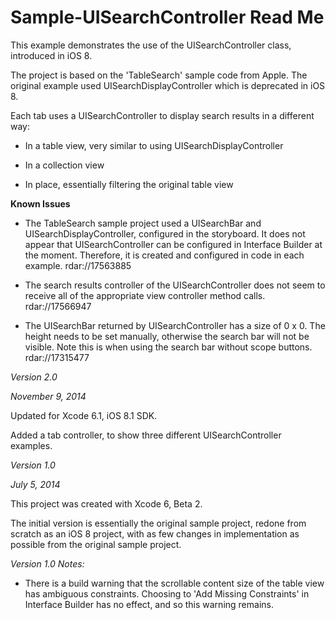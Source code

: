 Sample-UISearchController Read Me
=================================

This example demonstrates the use of the UISearchController class, introduced in iOS 8.

The project is based on the 'TableSearch' sample code from Apple.  The original example used UISearchDisplayController which is deprecated in iOS 8.

Each tab uses a UISearchController to display search results in a different way:
- In a table view, very similar to using UISearchDisplayController

- In a collection view

- In place, essentially filtering the original table view

**Known Issues**

- The TableSearch sample project used a UISearchBar and UISearchDisplayController, configured in the storyboard. It does not appear that UISearchController can be configured in Interface Builder at the moment. Therefore, it is created and configured in code in each example. rdar://17563885

- The search results controller of the UISearchController does not seem to receive all of the appropriate view controller method calls. rdar://17566947

- The UISearchBar returned by UISearchController has a size of 0 x 0. The height needs to be set manually, otherwise the search bar will not be visible.  Note this is when using the search bar without scope buttons. rdar://17315477

*Version 2.0*

*November 9, 2014*

Updated for Xcode 6.1, iOS 8.1 SDK.

Added a tab controller, to show three different UISearchController examples.


*Version 1.0*

*July 5, 2014*

This project was created with Xcode 6, Beta 2.

The initial version is essentially the original sample project, redone from scratch as an iOS 8 project, with as few changes in implementation as possible from the original sample project.

*Version 1.0 Notes:*
- There is a build warning that the scrollable content size of the table view has ambiguous constraints. Choosing to 'Add Missing Constraints' in Interface Builder has no effect, and so this warning remains. 


